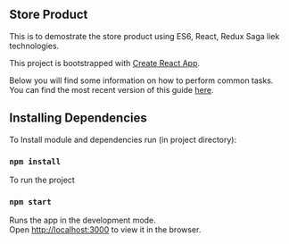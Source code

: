 ## Store Product
This is to demostrate the store product using ES6, React, Redux Saga liek technologies.

This project is bootstrapped with [Create React App](https://github.com/facebookincubator/create-react-app).

Below you will find some information on how to perform common tasks.<br>
You can find the most recent version of this guide [here](https://github.com/facebookincubator/create-react-app/blob/master/packages/react-scripts/template/README.md).


## Installing Dependencies

To Install module and dependencies run (in project directory):

### `npm install`


To run the project

### `npm start`

Runs the app in the development mode.<br>
Open [http://localhost:3000](http://localhost:3000) to view it in the browser.


